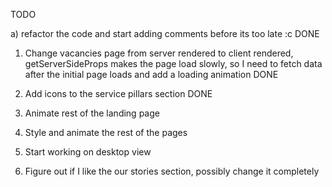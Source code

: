 TODO

a) refactor the code and start adding comments before its too late :c DONE

1) Change vacancies page from server rendered to client rendered, getServerSideProps makes the page load slowly, so I need to fetch data after the initial page loads and add a loading animation DONE

2) Add icons to the service pillars section DONE

4) Animate rest of the landing page

5) Style and animate the rest of the pages

6) Start working on desktop view

3) Figure out if I like the our stories section, possibly change it completely  